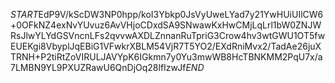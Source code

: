 $START$EdP9V/kScDW3NP0hpp/koI3Ybkp0JsVyUweLYad7y21YwHUiUIlCW6+0OFkNZ4exNvYUvuz6AvVHjoCDxdSA9SNwawKxHwCMjLqLrl1bW0ZNJWRsJlwYLYdGSVncnLFs2qvvwAXDLZnnanRuTpriG3Crow4hv3wtGWU1OT5fwEUEKgi8VbyplJqEBiG1VFwkrXBLM54VjR7T5YO2/EXdRniMvx2/TadAe26juXTRNH+P2tiRtZoVIRULJAVYpK6IGkmn7y0Yu3mwWB8HcTBNKMM2PqU7x/a7LMBN9YL9PXUZRawU6QnDjOq28lfIzwJf$END$